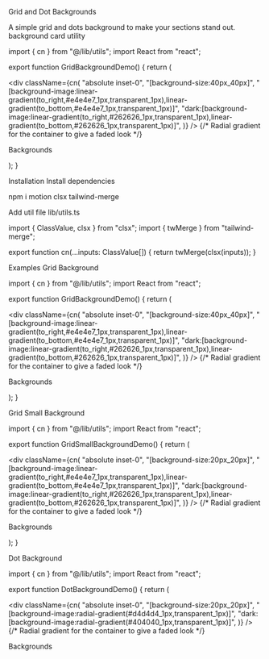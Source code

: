 Grid and Dot Backgrounds

A simple grid and dots background to make your sections stand out.
background
card
utility

import { cn } from "@/lib/utils";
import React from "react";
 
export function GridBackgroundDemo() {
  return (
    <div className="relative flex h-[50rem] w-full items-center justify-center bg-white dark:bg-black">
      <div
        className={cn(
          "absolute inset-0",
          "[background-size:40px_40px]",
          "[background-image:linear-gradient(to_right,#e4e4e7_1px,transparent_1px),linear-gradient(to_bottom,#e4e4e7_1px,transparent_1px)]",
          "dark:[background-image:linear-gradient(to_right,#262626_1px,transparent_1px),linear-gradient(to_bottom,#262626_1px,transparent_1px)]",
        )}
      />
      {/* Radial gradient for the container to give a faded look */}
      <div className="pointer-events-none absolute inset-0 flex items-center justify-center bg-white [mask-image:radial-gradient(ellipse_at_center,transparent_20%,black)] dark:bg-black"></div>
      <p className="relative z-20 bg-gradient-to-b from-neutral-200 to-neutral-500 bg-clip-text py-8 text-4xl font-bold text-transparent sm:text-7xl">
        Backgrounds
      </p>
    </div>
  );
}

Installation
Install dependencies

npm i motion clsx tailwind-merge

Add util file
lib/utils.ts

import { ClassValue, clsx } from "clsx";
import { twMerge } from "tailwind-merge";
 
export function cn(...inputs: ClassValue[]) {
  return twMerge(clsx(inputs));
}

Examples
Grid Background

import { cn } from "@/lib/utils";
import React from "react";
 
export function GridBackgroundDemo() {
  return (
    <div className="relative flex h-[50rem] w-full items-center justify-center bg-white dark:bg-black">
      <div
        className={cn(
          "absolute inset-0",
          "[background-size:40px_40px]",
          "[background-image:linear-gradient(to_right,#e4e4e7_1px,transparent_1px),linear-gradient(to_bottom,#e4e4e7_1px,transparent_1px)]",
          "dark:[background-image:linear-gradient(to_right,#262626_1px,transparent_1px),linear-gradient(to_bottom,#262626_1px,transparent_1px)]",
        )}
      />
      {/* Radial gradient for the container to give a faded look */}
      <div className="pointer-events-none absolute inset-0 flex items-center justify-center bg-white [mask-image:radial-gradient(ellipse_at_center,transparent_20%,black)] dark:bg-black"></div>
      <p className="relative z-20 bg-gradient-to-b from-neutral-200 to-neutral-500 bg-clip-text py-8 text-4xl font-bold text-transparent sm:text-7xl">
        Backgrounds
      </p>
    </div>
  );
}

Grid Small Background

import { cn } from "@/lib/utils";
import React from "react";
 
export function GridSmallBackgroundDemo() {
  return (
    <div className="relative flex h-[50rem] w-full items-center justify-center bg-white dark:bg-black">
      <div
        className={cn(
          "absolute inset-0",
          "[background-size:20px_20px]",
          "[background-image:linear-gradient(to_right,#e4e4e7_1px,transparent_1px),linear-gradient(to_bottom,#e4e4e7_1px,transparent_1px)]",
          "dark:[background-image:linear-gradient(to_right,#262626_1px,transparent_1px),linear-gradient(to_bottom,#262626_1px,transparent_1px)]",
        )}
      />
      {/* Radial gradient for the container to give a faded look */}
      <div className="pointer-events-none absolute inset-0 flex items-center justify-center bg-white [mask-image:radial-gradient(ellipse_at_center,transparent_20%,black)] dark:bg-black"></div>
      <p className="relative z-20 bg-gradient-to-b from-neutral-200 to-neutral-500 bg-clip-text py-8 text-4xl font-bold text-transparent sm:text-7xl">
        Backgrounds
      </p>
    </div>
  );
}

Dot Background

import { cn } from "@/lib/utils";
import React from "react";
 
export function DotBackgroundDemo() {
  return (
    <div className="relative flex h-[50rem] w-full items-center justify-center bg-white dark:bg-black">
      <div
        className={cn(
          "absolute inset-0",
          "[background-size:20px_20px]",
          "[background-image:radial-gradient(#d4d4d4_1px,transparent_1px)]",
          "dark:[background-image:radial-gradient(#404040_1px,transparent_1px)]",
        )}
      />
      {/* Radial gradient for the container to give a faded look */}
      <div className="pointer-events-none absolute inset-0 flex items-center justify-center bg-white [mask-image:radial-gradient(ellipse_at_center,transparent_20%,black)] dark:bg-black"></div>
      <p className="relative z-20 bg-gradient-to-b from-neutral-200 to-neutral-500 bg-clip-text py-8 text-4xl font-bold text-transparent sm:text-7xl">
        Backgrounds
      </p>
    </div>